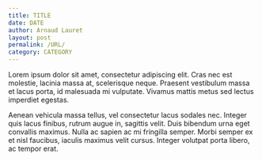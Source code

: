 ```yaml
---
title: TITLE
date: DATE
author: Arnaud Lauret
layout: post
permalink: /URL/
category: CATEGORY
---
```


Lorem ipsum dolor sit amet, consectetur adipiscing elit. Cras nec est molestie, lacinia massa at, scelerisque neque. Praesent vestibulum massa et lacus porta, id malesuada mi vulputate. Vivamus mattis metus sed lectus imperdiet egestas. 
<!--more-->
Aenean vehicula massa tellus, vel consectetur lacus sodales nec. Integer quis lacus finibus, rutrum augue in, sagittis velit. Duis bibendum urna eget convallis maximus. Nulla ac sapien ac mi fringilla semper. Morbi semper ex et nisl faucibus, iaculis maximus velit cursus. Integer volutpat porta libero, ac tempor erat.

